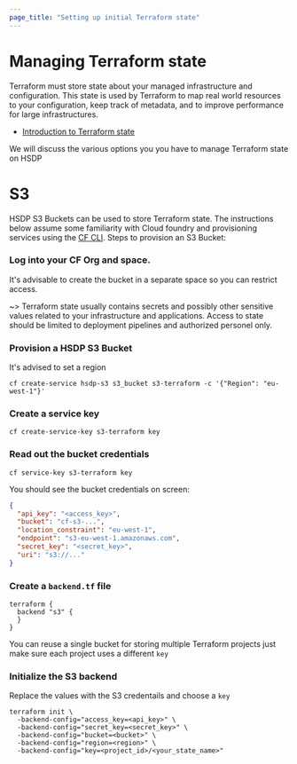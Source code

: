 ```yaml
---
page_title: "Setting up initial Terraform state"
---
```

# Managing Terraform state
Terraform must store state about your managed infrastructure and configuration. 
This state is used by Terraform to map real world resources to your configuration, keep track of metadata, 
and to improve performance for large infrastructures.

- [Introduction to Terraform state](https://www.terraform.io/docs/language/state/index.html)

We will discuss the various options you you have to manage Terraform state on HSDP

# S3
HSDP S3 Buckets can be used to store Terraform state. The instructions below assume some familiarity with Cloud foundry
and provisioning services using the [CF CLI](https://github.com/cloudfoundry/cli). Steps to provision an S3 Bucket:

### Log into your CF Org and space. 
It's advisable to create the bucket in a separate space so you can restrict access.

~> Terraform state usually contains secrets and possibly other sensitive values related to your infrastructure and applications. Access to
state should be limited to deployment pipelines and authorized personel only.

### Provision a HSDP S3 Bucket
It's advised to set a region
```shell
cf create-service hsdp-s3 s3_bucket s3-terraform -c '{"Region": "eu-west-1"}'
```

### Create a service key
```shell
cf create-service-key s3-terraform key
```

### Read out the bucket credentials
```shell
cf service-key s3-terraform key
```
You should see the bucket credentials on screen:
```json
{
  "api_key": "<access_key>",
  "bucket": "cf-s3-...", 
  "location_constraint": "eu-west-1",
  "endpoint": "s3-eu-west-1.amazonaws.com",
  "secret_key": "<secret_key>",
  "uri": "s3://..."
}

```

### Create a `backend.tf` file
```hcl
terraform {
  backend "s3" {
  }
}
```
You can reuse a single bucket for storing multiple Terraform projects just make sure each project uses a different `key`

### Initialize the S3 backend
Replace the values with the S3 credentails and choose a `key`
```shell
terraform init \
  -backend-config="access_key=<api_key>" \
  -backend-config="secret_key=<secret_key>" \
  -backend-config="bucket=<bucket>" \
  -backend-config="region=<region>" \
  -backend-config="key=<project_id>/<your_state_name>"
```
